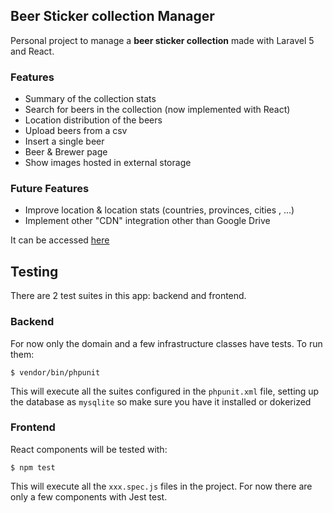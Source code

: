 ## Beer Sticker collection Manager

Personal project to manage a **beer sticker collection** made with Laravel 5 and React.

### Features

- Summary of the collection stats
- Search for beers in the collection (now implemented with React)
- Location distribution of the beers
- Upload beers from a csv
- Insert a single beer
- Beer & Brewer page
- Show images hosted in external storage

### Future Features

- Improve location & location stats (countries, provinces, cities , ...)
- Implement other "CDN" integration other than Google Drive

It can be accessed [here](http://larabeers.herokuapp.com)

## Testing

There are 2 test suites in this app: backend and frontend.

### Backend

For now only the domain and a few infrastructure classes have tests. To run them:

```
$ vendor/bin/phpunit
``` 

This will execute all the suites configured in the `phpunit.xml` file, setting up the database as `mysqlite` so make sure you have it installed or dokerized

### Frontend

React components will be tested with:

```
$ npm test
```

This will execute all the `xxx.spec.js` files in the project. For now there are only a few components with Jest test.

